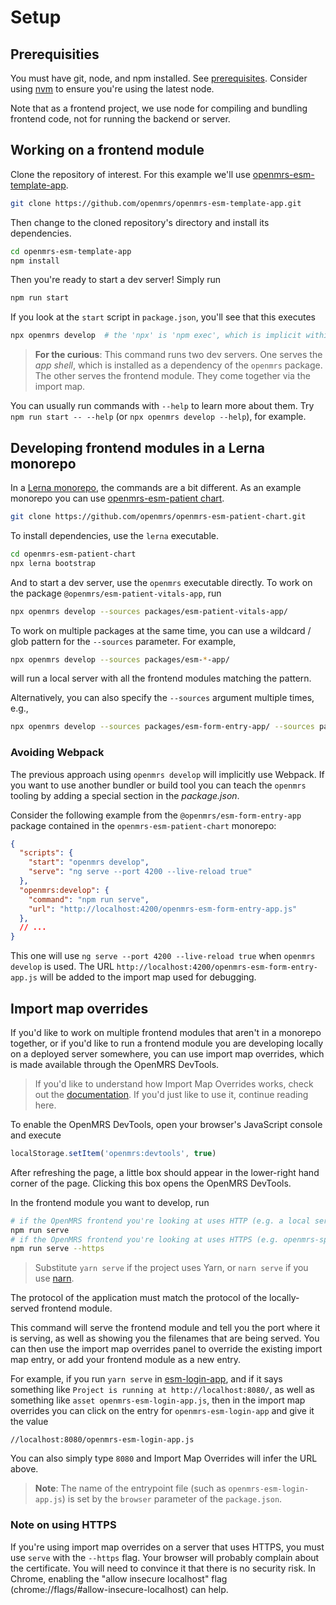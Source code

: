 # Setup

## Prerequisities

You must have git, node, and npm installed. See [prerequisites](./prerequisites.md).
Consider using [nvm](https://github.com/nvm-sh/nvm#node-version-manager---)
to ensure you're using the latest node.

Note that as a frontend project, we use node for compiling and bundling frontend code,
not for running the backend or server.

## Working on a frontend module

Clone the repository of interest. For this example we'll use
[openmrs-esm-template-app](https://github.com/openmrs/openmrs-esm-template-app).

```bash
git clone https://github.com/openmrs/openmrs-esm-template-app.git
```

Then change to the cloned repository's directory and install its dependencies.

```bash
cd openmrs-esm-template-app
npm install
```

Then you're ready to start a dev server! Simply run

```bash
npm run start
```

If you look at the `start` script in `package.json`, you'll see that this executes

```bash
npx openmrs develop  # the 'npx' is 'npm exec', which is implicit within `scripts`
```

> **For the curious**: This command runs two dev servers. One serves the
*app shell*, which
is installed as a dependency of the `openmrs` package.
The other serves the frontend module.
They come together via the import map.

You can usually run commands with `--help` to learn more about them.
Try `npm run start -- --help` (or `npx openmrs develop --help`), for example.

## Developing frontend modules in a Lerna monorepo

In a [Lerna monorepo](https://github.com/lerna/lerna#readme), the commands are
a bit different. As an example monorepo you can use
[openmrs-esm-patient chart](https://github.com/openmrs/openmrs-esm-patient-chart).

```bash
git clone https://github.com/openmrs/openmrs-esm-patient-chart.git
```

To install dependencies, use the `lerna` executable.

```bash
cd openmrs-esm-patient-chart
npx lerna bootstrap
```

And to start a dev server, use the `openmrs` executable directly.
To work on the package `@openmrs/esm-patient-vitals-app`, run

```bash
npx openmrs develop --sources packages/esm-patient-vitals-app/
```

To work on multiple packages at the same time, you can use a  wildcard / glob
pattern for the `--sources` parameter. For example,

```bash
npx openmrs develop --sources packages/esm-*-app/
```

will run a local server with all the frontend modules matching the pattern.

Alternatively, you can also specify the `--sources` argument multiple times, e.g.,

```bash
npx openmrs develop --sources packages/esm-form-entry-app/ --sources packages/esm-patient-chart-app
```

### Avoiding Webpack

The previous approach using `openmrs develop` will implicitly use Webpack. If you want
to use another bundler or build tool you can teach the `openmrs` tooling by adding a
special section in the *package.json*.

Consider the following example from the `@openmrs/esm-form-entry-app` package contained in
the `openmrs-esm-patient-chart` monorepo:

```json
{
  "scripts": {
    "start": "openmrs develop",
    "serve": "ng serve --port 4200 --live-reload true"
  },
  "openmrs:develop": {
    "command": "npm run serve",
    "url": "http://localhost:4200/openmrs-esm-form-entry-app.js"
  },
  // ...
}
```

This one will use `ng serve --port 4200 --live-reload true` when `openmrs develop` is used.
The URL `http://localhost:4200/openmrs-esm-form-entry-app.js` will be added to the import map
used for debugging.

## Import map overrides

If you'd like to work on multiple frontend modules that aren't in a monorepo together,
or if you'd like to run a frontend module you are developing locally on a
deployed server somewhere, you can use import map overrides,
which is made available through the OpenMRS DevTools.

> If you'd like to understand how Import Map Overrides works, check out
  the [documentation](https://github.com/joeldenning/import-map-overrides).
  If you'd just like to use it, continue reading here.

To enable the OpenMRS DevTools, open your browser's JavaScript console and execute

```javascript
localStorage.setItem('openmrs:devtools', true)
```

After refreshing the page, a little box should appear in the lower-right hand corner of the page.
Clicking this box opens the OpenMRS DevTools.

In the frontend module you want to develop, run

```bash
# if the OpenMRS frontend you're looking at uses HTTP (e.g. a local server)
npm run serve
# if the OpenMRS frontend you're looking at uses HTTPS (e.g. openmrs-spa.org)
npm run serve --https
```

> Substitute `yarn serve` if the project uses Yarn, or `narn serve` if you use
  [narn](https://github.com/joeldenning/narn).

The protocol of the application must match the protocol of the locally-served frontend module.

This command will serve the frontend module and tell you the port where it is serving,
as well as showing you the filenames that are being served. You can then use
the import map overrides panel to override the existing import map
entry, or add your frontend module as a new entry.

For example, if you run `yarn serve` in
[esm-login-app](https://github.com/openmrs/openmrs-esm-core/tree/master/packages/apps/esm-login-app),
and if it says something like `Project is running at http://localhost:8080/`,
as well as something like `asset openmrs-esm-login-app.js`, then in the import
map overrides you can click on the entry for `openmrs-esm-login-app` and give it the value

```
//localhost:8080/openmrs-esm-login-app.js
```

You can also simply type `8080` and Import Map Overrides will infer the URL above.

> **Note**: The name of the entrypoint file (such as `openmrs-esm-login-app.js`) is set
  by the `browser` parameter of the `package.json`.

### Note on using HTTPS

If you're using import map overrides on a server that uses HTTPS, you must use `serve` with the
`--https` flag. Your browser will probably complain about the certificate.
You will need to convince it
that there is no security risk. In Chrome, enabling the "allow insecure localhost" flag
(chrome://flags/#allow-insecure-localhost) can help.
